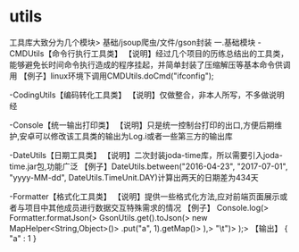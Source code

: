 # utils
工具库大致分为几个模块> 
基础/jsoup爬虫/文件/gson封装
一.基础模块
-CMDUtils【命令行执行工具类】
【说明】经过几个项目的历练总结出的工具类，能够避免长时间命令执行造成的程序挂起，并简单封装了压缩解压等基本命令供调用
【例子】linux环境下调用CMDUtils.doCmd("ifconfig");

-CodingUtils【编码转化工具类】
【说明】仅做整合，非本人所写，不多做说明经

-Console【统一输出打印类】
【说明】只是统一控制台打印的出口,方便后期维护,安卓可以修改该工具类的输出为Log.i或者一些第三方的输出库

-DateUtils【日期工具类】
【说明】二次封装joda-time库，所以需要引入joda-time.jar包,功能广泛
【例子】DateUtils.between("2016-04-23", "2017-07-01", "yyyy-MM-dd", DateUtils.TimeUnit.DAY)计算出两天的日期差为434天

-Formatter【格式化工具类】
【说明】提供一些格式化方法,应对前端页面展示或者与项目中其他成员进行数据交互特殊需求的情况
【例子】
  Console.log(> 
    Formatter.formatJson(> 
      GsonUtils.get().toJson(> 
          new MapHelper<String,Object>()> 
            .put("a", 1).getMap()> 
          ),> 
      "\t")> 
  );> 
【输出】
  {
    "a" : 1
  }
